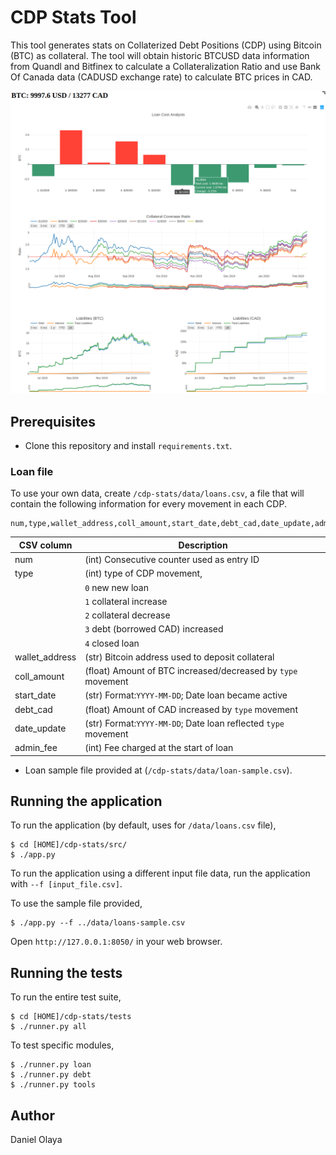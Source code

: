 # CDP Stats Tool

This tool generates stats on Collaterized Debt Positions (CDP) using Bitcoin (BTC) as collateral.
The tool will obtain historic BTCUSD data information from Quandl and Bitfinex to calculate 
a Collateralization Ratio and use Bank Of Canada data (CADUSD exchange rate)
to calculate BTC prices in CAD. 

![cdp-stats-ui](static/ui.png)

## Prerequisites

+ Clone this repository and install `requirements.txt`.
  

### Loan file

To use your own data, create `/cdp-stats/data/loans.csv`, a file that will contain the following information for every movement in each CDP.

```
num,type,wallet_address,coll_amount,start_date,debt_cad,date_update,admin_fee
 ```

| CSV column   |Description|
| ---------|-----------|
| num      |(int) Consecutive counter used as entry ID | 
| type     |(int) type of CDP movement,|
| |`0` new new loan|
| |`1` collateral increase|
| |`2` collateral decrease| 
| |`3` debt (borrowed CAD) increased|
| |`4` closed loan|
|wallet_address|(str) Bitcoin address used to deposit collateral|
|coll_amount|(float) Amount of BTC increased/decreased by `type` movement|
|start_date| (str) Format:`YYYY-MM-DD`; Date loan became active|
|debt_cad|(float) Amount of CAD increased by `type` movement|
|date_update| (str) Format:`YYYY-MM-DD`; Date loan reflected `type` movement|
|admin_fee|(int) Fee charged at the start of loan|


+ Loan sample file provided at (`/cdp-stats/data/loan-sample.csv`).

## Running the application

To run the application (by default, uses for `/data/loans.csv` file),  

```
$ cd [HOME]/cdp-stats/src/
$ ./app.py
```

To run the application using a different input file data, run the application with `--f [input_file.csv]`.

To use the sample file provided, 

```
$ ./app.py --f ../data/loans-sample.csv
```

Open `http://127.0.0.1:8050/` in your web browser.

## Running the tests

To run the entire test suite,

```
$ cd [HOME]/cdp-stats/tests
$ ./runner.py all
```

To test specific modules,

```
$ ./runner.py loan
$ ./runner.py debt
$ ./runner.py tools
```

## Author

Daniel Olaya
